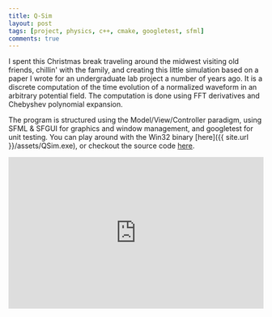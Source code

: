 ```yaml
---
title: Q-Sim
layout: post
tags: [project, physics, c++, cmake, googletest, sfml]
comments: true
---
```


I spent this Christmas break traveling around the midwest visiting old friends, chillin' with the family, and creating this little simulation based on a paper I wrote for an undergraduate lab project a number of years ago. It is a discrete computation of the time evolution of a normalized waveform in an arbitrary potential field. The computation is done using FFT derivatives and Chebyshev polynomial expansion.

The program is structured using the Model/View/Controller paradigm, using SFML & SFGUI for graphics and window management, and googletest for unit testing. You can play around with the Win32 binary [here]({{ site.url }}/assets/QSim.exe), or checkout the source code [here](https://github.com/stett/qsim).

<iframe width="100%" height="300" src="https://www.youtube.com/embed/5YdBammtMbM" frameborder="0" allowfullscreen></iframe>
